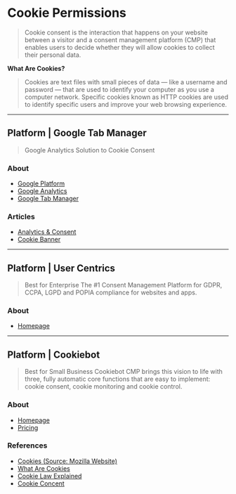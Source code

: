 # Cookie Permissions
> Cookie consent is the interaction that happens on your website between a visitor and a consent management platform (CMP) that enables users to decide whether they will allow cookies to collect their personal data.

**What Are Cookies?**
> Cookies are text files with small pieces of data — like a username and password — that are used to identify your computer as you use a computer network. Specific cookies known as HTTP cookies are used to identify specific users and improve your web browsing experience.

---

## Platform | Google Tab Manager
> Google Analytics Solution to Cookie Consent

### About
- [Google Platform](https://marketingplatform.google.com/about/)
- [Google Analytics](https://analytics.google.com/analytics/web/#/)
- [Google Tab Manager](https://tagmanager.google.com/#/home)

### Articles
- [Analytics & Consent](https://next-with.moxy.tech/docs/what-is-included/analytics/)
- [Cookie Banner](https://codersteps.com/articles/how-to-add-cookie-consent-banner-with-next-js-and-tailwind-css)

---

## Platform | User Centrics
> Best for Enterprise
> The #1 Consent Management Platform for GDPR, CCPA, LGPD and POPIA compliance for websites and apps.

### About
- [Homepage](https://usercentrics.com/)

---

## Platform | Cookiebot
> Best for Small Business
> Cookiebot CMP brings this vision to life with three, fully automatic core functions that are easy to implement: cookie consent, cookie monitoring and cookie control. 

### About 
- [Homepage](https://www.cookiebot.com/)
- [Pricing](https://www.cookiebot.com/en/pricing/?utm_source=usercentrics&utm_medium=referral&utm_campaign=pricing-page)

### References
- [Cookies (Source: Mozilla Website)](https://developer.mozilla.org/en-US/docs/Mozilla/Add-ons/WebExtensions/API/cookies)
- [What Are Cookies](https://www.cloudflare.com/learning/privacy/what-are-cookies/)
- [Cookie Law Explained](https://www.cookielaw.org/the-cookie-law/)
- [Cookie Concent](https://www.cookiebot.com/en/cookie-consent/)
